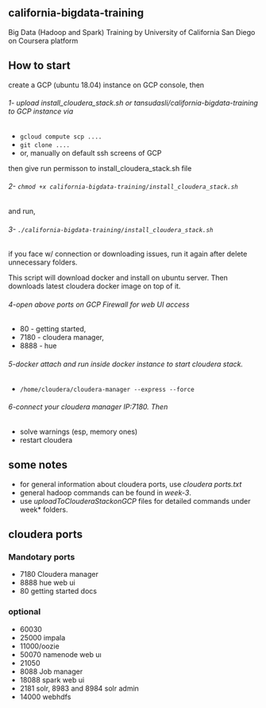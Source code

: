 ## california-bigdata-training
Big Data (Hadoop and Spark) Training by University of California San Diego on Coursera platform

## How to start
create a GCP (ubuntu 18.04) instance on GCP console, then 
###### 1- upload *install_cloudera_stack.sh* or *tansudasli/california-bigdata-training* to GCP instance via
* `gcloud compute scp ....`
* `git clone ....`
* or, manually on default ssh screens of GCP

then give run permisson to install_cloudera_stack.sh file
###### 2- `chmod +x california-bigdata-training/install_cloudera_stack.sh` 
and run, 
###### 3- `./california-bigdata-training/install_cloudera_stack.sh` 

if you face w/ connection or downloading issues, run it again after delete unnecessary folders.

This script will download docker and install on ubuntu server. Then downloads latest cloudera docker image on top of it.

###### 4-open above ports on GCP Firewall for web UI access
* 80 - getting started, 
* 7180 - cloudera manager, 
* 8888 - hue

###### 5-docker attach and run inside docker instance to start cloudera stack.
* `/home/cloudera/cloudera-manager --express --force`

###### 6-connect your cloudera manager IP:7180. Then 
* solve warnings (esp, memory ones)
* restart cloudera

## some notes
* for general information about cloudera ports, use *cloudera ports.txt* 
* general hadoop commands can be found in *week-3*. 
* use *uploadToClouderaStackonGCP* files for detailed commands under week* folders.

## cloudera ports
### Mandotary ports
* 7180 Cloudera manager
* 8888 hue web ui
* 80 getting started docs

### optional
* 60030
* 25000 impala
* 11000/oozie
* 50070 namenode web uı
* 21050
* 8088 Job manager
* 18088 spark web ui
* 2181 solr, 8983 and 8984 solr admin
* 14000 webhdfs

